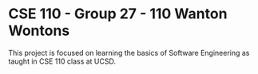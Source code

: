 # CSE 110 - Group 27 - 110 Wanton Wontons
This project is focused on learning the basics of Software Engineering as taught in CSE 110 class at UCSD.
